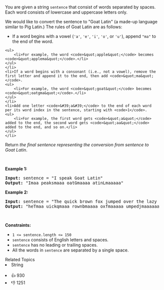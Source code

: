<p>You are given a string <code>sentence</code> that consist of words separated by spaces. Each word consists of lowercase and uppercase letters only.</p>

<p>We would like to convert the sentence to "Goat Latin" (a made-up language similar to Pig Latin.) The rules of Goat Latin are as follows:</p>

<ul> 
 <li>If a word begins with a vowel (<code>'a'</code>, <code>'e'</code>, <code>'i'</code>, <code>'o'</code>, or <code>'u'</code>), append <code>"ma"</code> to the end of the word. </li>
</ul>

    <ul>
    	<li>For example, the word <code>&quot;apple&quot;</code> becomes <code>&quot;applema&quot;</code>.</li>
    </ul>
    </li>
    <li>If a word begins with a consonant (i.e., not a vowel), remove the first letter and append it to the end, then add <code>&quot;ma&quot;</code>.
    <ul>
    	<li>For example, the word <code>&quot;goat&quot;</code> becomes <code>&quot;oatgma&quot;</code>.</li>
    </ul>
    </li>
    <li>Add one letter <code>&#39;a&#39;</code> to the end of each word per its word index in the sentence, starting with <code>1</code>.
    <ul>
    	<li>For example, the first word gets <code>&quot;a&quot;</code> added to the end, the second word gets <code>&quot;aa&quot;</code> added to the end, and so on.</li>
    </ul>
    </li>


<p>Return<em> the final sentence representing the conversion from sentence to Goat Latin</em>.</p>

<p>&nbsp;</p> 
<p><strong class="example">Example 1:</strong></p> 
<pre><strong>Input:</strong> sentence = "I speak Goat Latin"
<strong>Output:</strong> "Imaa peaksmaaa oatGmaaaa atinLmaaaaa"
</pre>
<p><strong class="example">Example 2:</strong></p> 
<pre><strong>Input:</strong> sentence = "The quick brown fox jumped over the lazy dog"
<strong>Output:</strong> "heTmaa uickqmaaa rownbmaaaa oxfmaaaaa umpedjmaaaaaa overmaaaaaaa hetmaaaaaaaa azylmaaaaaaaaa ogdmaaaaaaaaaa"
</pre> 
<p>&nbsp;</p> 
<p><strong>Constraints:</strong></p>

<ul> 
 <li><code>1 &lt;= sentence.length &lt;= 150</code></li> 
 <li><code>sentence</code> consists of English letters and spaces.</li> 
 <li><code>sentence</code> has no leading or trailing spaces.</li> 
 <li>All the words in <code>sentence</code> are separated by a single space.</li> 
</ul>

<div><div>Related Topics</div><div><li>String</li></div></div><br><div><li>👍 930</li><li>👎 1251</li></div>